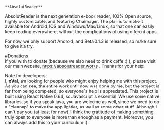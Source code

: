 <p align="center">

    **AbsolutReader**

</p>
AbsolutReader is the next generation e-book reader, 100% Open source, highly customizable, and featuring Chaimager. 
The plan is to make it available for Android, IOS and Windows/Mac/Linux, so that one can easily keep reading everywhere,
without the complications of using diferent apps.

For now, we only support Android, and Beta 0.1.3 is released, so make sure to give it a try.

#Donations  
If you wish to donate (because we also need to drink coffe :) ), please visit our main website, https://absolutreader.works . Thanks for your help!

Note for developers:  
I, **xVal**, am looking for people who might enjoy helping me with this project.
As you can see, the entire work until now was done by me, but the project is far from being completed, so 
everyone´s help is appreciated. This project is built using React Native 0.64, so Javascript is
essential. We use some native libraries, so if you speak java, you are welcome as well, since we need
to do a "cleanup" to make the app lightier, as well as some other stuff.
Although I can´t pay you (at least for now), I think the gratitude of making
something truly open to everyone is more than enough as a payment. Moreover, you can always add this to your curriculum :).
